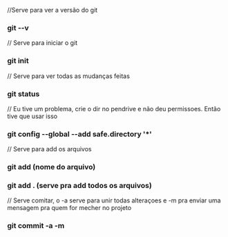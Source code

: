 //Serve para ver a versão do git
### git --v

// Serve para iniciar o git
### git init

// Serve para ver todas as mudanças feitas
### git status

// Eu tive um problema, crie o dir no pendrive e não deu permissoes. Então tive que usar isso
###  git config --global --add safe.directory '*'

// Serve para add os arquivos
### git add (nome do arquivo)
### git add .    (serve pra add todos os arquivos)

// Serve comitar, o -a serve para unir todas alteraçoes e -m pra enviar uma mensagem pra quem for mecher no projeto
### git commit -a -m